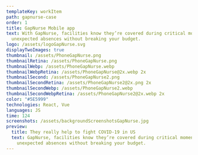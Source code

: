 ```yaml
---
templateKey: workItem
path: gapnurse-case
order: 1
title: GapNurse Mobile app
text: With GapNurse, facilities know they’re covered during critical moments and
  unexpected absences without breaking your budget.
logo: /assets/logoGapNurse.svg
displayTwoImages: true
thumbnail: /assets/PhoneGapNurse.png
thumbnailRetina: /assets/PhoneGapNurse.png
thumbnailWebp: /assets/PhoneGapNurse.webp
thumbnailWebpRetina: /assets/PhoneGapNurse@2x.webp 2x
thumbnailSecond: /assets/PhoneGapNurse2.png
thumbnailSecondRetina: /assets/PhoneGapNurse2@2x.png 2x
thumbnailSecondWebp: /assets/PhoneGapNurse2.webp
thumbnailSecondWebpRetina: /assets/PhoneGapNurse2@2x.webp 2x
color: "#5E5999"
technologies: React, Vue
languages: JS
time: 124
screenshots: /assets/backgroundScreenshotsGapNurse.jpg
preview:
  title: They really help to fight COVID-19 in US
  text: GapNurse, facilities know they’re covered during critical moments and
    unexpected absences without breaking your budget.
---
```

